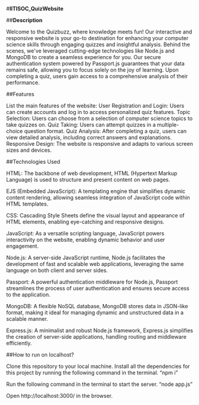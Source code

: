 #**IITISOC_QuizWebsite**

##**Description** 

Welcome to the Quizbuzz, where knowledge meets fun! Our interactive and responsive website is your go-to destination for enhancing your computer science skills through engaging quizzes and insightful analysis. Behind the scenes, we've leveraged cutting-edge technologies like Node.js and MongoDB to create a seamless experience for you. Our secure authentication system powered by Passport.js guarantees that your data remains safe, allowing you to focus solely on the joy of learning. Upon completing a quiz, users gain access to a comprehensive analysis of their performance. 

##Features

List the main features of the website:
User Registration and Login: Users can create accounts and log in to access personalized quiz features.
Topic Selection: Users can choose from a selection of computer science topics to take quizzes on.
Quiz Taking: Users can attempt quizzes in a multiple-choice question format.
Quiz Analysis: After completing a quiz, users can view detailed analysis, including correct answers and explanations.
Responsive Design: The website is responsive and adapts to various screen sizes and devices.

##Technologies Used

HTML: The backbone of web development, HTML (Hypertext Markup Language) is used to structure and present content on web pages.

EJS (Embedded JavaScript): A templating engine that simplifies dynamic content rendering, allowing seamless integration of JavaScript code within HTML templates.

CSS: Cascading Style Sheets define the visual layout and appearance of HTML elements, enabling eye-catching and responsive designs.

JavaScript: As a versatile scripting language, JavaScript powers interactivity on the website, enabling dynamic behavior and user engagement.

Node.js: A server-side JavaScript runtime, Node.js facilitates the development of fast and scalable web applications, leveraging the same language on both client and server sides.

Passport: A powerful authentication middleware for Node.js, Passport streamlines the process of user authentication and ensures secure access to the application.

MongoDB: A flexible NoSQL database, MongoDB stores data in JSON-like format, making it ideal for managing dynamic and unstructured data in a scalable manner.

Express.js: A minimalist and robust Node.js framework, Express.js simplifies the creation of server-side applications, handling routing and middleware efficiently.

##How to run on localhost?

Clone this repository to your local machine.
Install all the dependencies for this project by running the following command in the terminal.
“npm i”

Run the following command in the terminal to start the server.
“node app.js”

Open http://localhost:3000/ in the browser.
